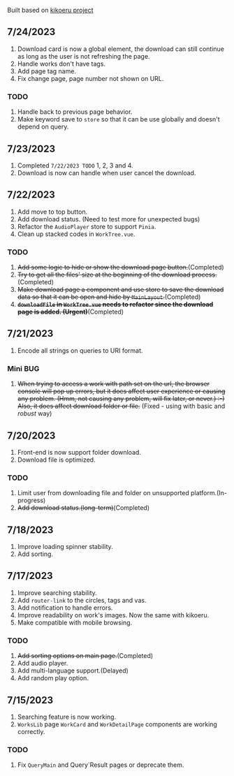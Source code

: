 Built based on [kikoeru project](https://github.com/kikoeru-project)

## 7/24/2023

1. Download card is now a global element, the download can still continue as long as the user is not refreshing the page.
2. Handle works don't have tags.
3. Add page tag name.
4. Fix change page, page number not shown on URL.

### TODO
1. Handle back to previous page behavior.
2. Make keyword save to `store` so that it can be use globally and doesn't depend on query.

## 7/23/2023

1. Completed `7/22/2023 TODO` 1, 2, 3 and 4.
2. Download is now can handle when user cancel the download.

## 7/22/2023

1. Add move to top button.
2. Add download status. (Need to test more for unexpected bugs)
3. Refactor the `AudioPlayer` store to support `Pinia`.
4. Clean up stacked codes in `WorkTree.vue`.

### TODO
1. ~~Add some logic to hide or show the download page button.~~(Completed)
2. ~~Try to get all the files' size at the beginning of the download process.~~(Completed)
3. ~~Make download page a component and use store to save the download data so that it can be open and hide by `MainLayout`.~~(Completed)
4. ~~**`downloadFile` in `WorkTree.vue` needs to refactor since the download page is added. (Urgent)**~~(Completed)

## 7/21/2023

1. Encode all strings on queries to URI format.

### Mini BUG
1. ~~When trying to access a work with path set on the url, the browser console will pop up errors, but it does affect user experience or causing any problem. (Hmm, not causing any problem, will fix later, or never.)  :-) Also, it does affect download folder or file.~~ (Fixed - using with basic and *robust* way)
## 7/20/2023

1. Front-end is now support folder download.
2. Download file is optimized.

### TODO 
1. Limit user from downloading file and folder on unsupported platform.(In-progress)
2. ~~Add download status.(long-term)~~(Completed)
## 7/18/2023

1. Improve loading spinner stability.
2. Add sorting.

## 7/17/2023

1. Improve searching stability.
2. Add `router-link` to the circles, tags and vas.
3. Add notification to handle errors.
4. Improve readability on work's images. Now the same with kikoeru.
5. Make compatible with mobile browsing.
### TODO
1. ~~Add sorting options on main page.~~(Completed)
2. Add audio player.
3. Add multi-language support.(Delayed)
4. Add random play option.

## 7/15/2023

1. Searching feature is now working.
2. `WorksLib` page `WorkCard` and `WorkDetailPage` components are working correctly.

### TODO 
1. Fix `QueryMain` and Query`Result pages or deprecate them.
